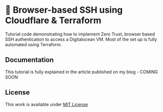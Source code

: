 # 👷 Browser-based SSH using Cloudflare & Terraform

Tutorial code demonstrating how to implement Zero Trust, browser based SSH authentication to access a Digitalocean VM.
Most of the set up is fully automated using Terraform.
## Documentation

This tutorial is fully explained in the article published on my blog - COMING SOON
## License
This work is available under [MIT License](https://github.com/Vortexmind/cloudflare-ssh-browser/blob/main/LICENSE)
